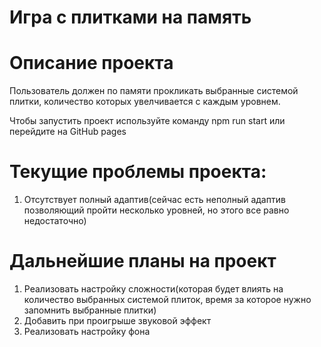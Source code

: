 # Игра с плитками на память

# Описание проекта
 Пользователь должен по памяти прокликать выбранные системой плитки, количество которых увелчивается с каждым уровнем.

 Чтобы запустить проект используйте команду npm run start или перейдите на GitHub pages

# Текущие проблемы проекта:
1. Отсутствует полный адаптив(сейчас есть неполный адаптив позволяющий пройти несколько уровней, но этого все равно недостаточно)

# Дальнейшие планы на проект
 1. Реализовать настройку сложности(которая будет влиять на количество выбранных системой плиток, время за которое нужно запомнить выбранные плитки)
 2. Добавить при проигрыше звуковой эффект
 3. Реализовать настройку фона
  
